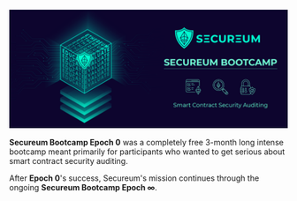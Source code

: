 ![Secureum Bootcamp](img/secureum-banner.png)

**Secureum Bootcamp Epoch 0** was a completely free 3-month long intense bootcamp meant primarily for participants who wanted to get serious about smart contract security auditing.

After **Epoch 0**'s success, Secureum's mission continues through the ongoing **Secureum Bootcamp Epoch $\infty$**.
